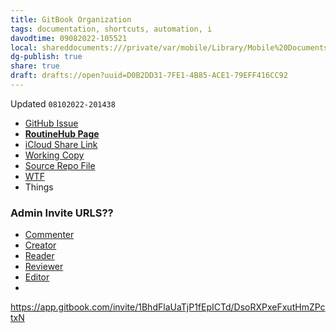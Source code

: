 ```yaml
---
title: GitBook Organization
tags: documentation, shortcuts, automation, i
davodtime: 09082022-105521
local: shareddocuments:///private/var/mobile/Library/Mobile%20Documents/iCloud~md~obsidian/Documents/OBSHIDDIAN/drafts/D0B2DD31-7FE1-4B85-ACE1-79EFF416CC92.md
dg-publish: true
share: true
draft: drafts://open?uuid=D0B2DD31-7FE1-4B85-ACE1-79EFF416CC92
---
```

Updated `08102022-201438`

- [GitHub Issue](https://github.com/extratone/i/issues/)
- [**RoutineHub Page**](https://routinehub.co/shortcut/)
- [iCloud Share Link]()
- [Working Copy](working-copy://open?repo=i&path=shortcuts&mode=content)
- [Source Repo File](https://github.com/extratone/i/blob/main/shortcuts/.shortcut)
- [WTF](https://davidblue.wtf/drafts/D0B2DD31-7FE1-4B85-ACE1-79EFF416CC92.html)
- Things


### Admin Invite URLS??

- [Commenter](https://app.gitbook.com/invite/1BhdFlaUaTjP1fEpICTd/63uhUSCuMklAlw3TkNXK)
- [Creator](https://app.gitbook.com/invite/1BhdFlaUaTjP1fEpICTd/1olWCWVF7RuqXcSqOgzt)
- [Reader](https://app.gitbook.com/invite/1BhdFlaUaTjP1fEpICTd/4rZRT8Y3mpdaCkrQvK4O)
- [Reviewer](https://app.gitbook.com/invite/1BhdFlaUaTjP1fEpICTd/tOtAbLymXgkvKBL5v7vz)
- [Editor](https://app.gitbook.com/invite/1BhdFlaUaTjP1fEpICTd/DsoRXPxeFxutHmZPctxN)
- 

https://app.gitbook.com/invite/1BhdFlaUaTjP1fEpICTd/DsoRXPxeFxutHmZPctxN
